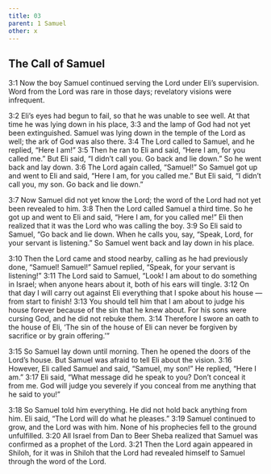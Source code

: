 ```yaml
---
title: 03
parent: 1 Samuel
other: x
---
```



## The Call of Samuel

<a name="3:1">3:1</a> Now the boy Samuel continued serving the Lord under Eli’s supervision. Word from the Lord was rare in those days; revelatory visions were infrequent.

<a name="3:2">3:2</a> Eli’s eyes had begun to fail, so that he was unable to see well. At that time he was lying down in his place, <a name="3:3">3:3</a> and the lamp of God had not yet been extinguished. Samuel was lying down in the temple of the Lord as well; the ark of God was also there. <a name="3:4">3:4</a> The Lord called to Samuel, and he replied, “Here I am!” <a name="3:5">3:5</a> Then he ran to Eli and said, “Here I am, for you called me.” But Eli said, “I didn’t call you. Go back and lie down.” So he went back and lay down. <a name="3:6">3:6</a> The Lord again called, “Samuel!” So Samuel got up and went to Eli and said, “Here I am, for you called me.” But Eli said, “I didn’t call you, my son. Go back and lie down.”

<a name="3:7">3:7</a> Now Samuel did not yet know the Lord; the word of the Lord had not yet been revealed to him. <a name="3:8">3:8</a> Then the Lord called Samuel a third time. So he got up and went to Eli and said, “Here I am, for you called me!” Eli then realized that it was the Lord who was calling the boy. <a name="3:9">3:9</a> So Eli said to Samuel, “Go back and lie down. When he calls you, say, “Speak, Lord, for your servant is listening.” So Samuel went back and lay down in his place.

<a name="3:10">3:10</a> Then the Lord came and stood nearby, calling as he had previously done, “Samuel! Samuel!” Samuel replied, “Speak, for your servant is listening!” <a name="3:11">3:11</a> The Lord said to Samuel, “Look! I am about to do something in Israel; when anyone hears about it, both of his ears will tingle. <a name="3:12">3:12</a> On that day I will carry out against Eli everything that I spoke about his house — from start to finish! <a name="3:13">3:13</a> You should tell him that I am about to judge his house forever because of the sin that he knew about. For his sons were cursing God, and he did not rebuke them. <a name="3:14">3:14</a> Therefore I swore an oath to the house of Eli, ‘The sin of the house of Eli can never be forgiven by sacrifice or by grain offering.’”

<a name="3:15">3:15</a> So Samuel lay down until morning. Then he opened the doors of the Lord’s house. But Samuel was afraid to tell Eli about the vision. <a name="3:16">3:16</a> However, Eli called Samuel and said, “Samuel, my son!” He replied, “Here I am.” <a name="3:17">3:17</a> Eli said, “What message did he speak to you? Don’t conceal it from me. God will judge you severely if you conceal from me anything that he said to you!”

<a name="3:18">3:18</a> So Samuel told him everything. He did not hold back anything from him. Eli said, “The Lord will do what he pleases.” <a name="3:19">3:19</a> Samuel continued to grow, and the Lord was with him. None of his prophecies fell to the ground unfulfilled. <a name="3:20">3:20</a> All Israel from Dan to Beer Sheba realized that Samuel was confirmed as a prophet of the Lord. <a name="3:21">3:21</a> Then the Lord again appeared in Shiloh, for it was in Shiloh that the Lord had revealed himself to Samuel through the word of the Lord.
